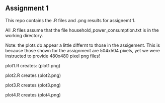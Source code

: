 ## Assignment 1

This repo contains the .R files and .png results for assignemt 1.

All .R files assume that the file household_power_consumption.txt is in the working directory.

Note: the plots do appear a little differnt to those in the assigement.  This is because those shown for the assignment are 504x504 pixels, yet we were instructed to provide 480x480 pixel png files!

plot1.R creates:
(plot1.png)

plot2.R creates
(plot2.png)

plot3.R creates
(plot3.png)

plot4.R creates
(plot4.png)

